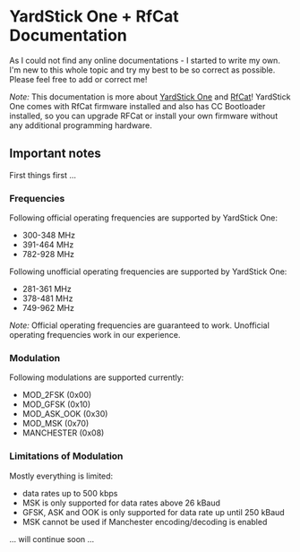 # YardStick One + RfCat Documentation

As I could not find any online documentations - I started to write my own. I'm new to this whole topic and try my best to be so correct as possible. Please feel free to add or correct me!

_Note:_ This documentation is more about [YardStick One](https://greatscottgadgets.com/yardstickone/) and [RfCat](https://github.com/atlas0fd00m/rfcat)! YardStick One comes with RfCat firmware installed and also has CC Bootloader installed, so you can upgrade RFCat or install your own firmware without any additional programming hardware.

## Important notes

First things first ...

### Frequencies

Following official operating frequencies are supported by YardStick One:

- 300-348 MHz
- 391-464 MHz
- 782-928 MHz

Following unofficial operating frequencies are supported by YardStick One:

- 281-361 MHz
- 378-481 MHz
- 749-962 MHz

_Note:_ Official operating frequencies are guaranteed to work. Unofficial operating frequencies work in our experience.

### Modulation

Following modulations are supported currently:

- MOD_2FSK (0x00)
- MOD_GFSK (0x10)
- MOD_ASK_OOK (0x30)
- MOD_MSK (0x70)
- MANCHESTER (0x08)

### Limitations of Modulation

Mostly everything is limited:

- data rates up to 500 kbps
- MSK is only supported for data rates above 26 kBaud
- GFSK, ASK and OOK is only supported for data rate up until 250 kBaud
- MSK cannot be used if Manchester encoding/decoding is enabled

... will continue soon ...
